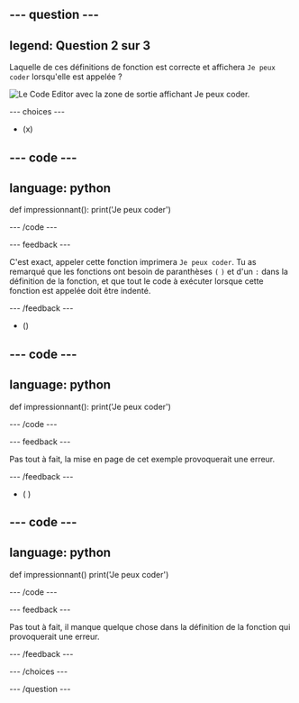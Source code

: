 
--- question ---
---
legend: Question 2 sur 3
---

Laquelle de ces définitions de fonction est correcte et affichera `Je peux coder` lorsqu'elle est appelée ?

![Le Code Editor avec la zone de sortie affichant `Je peux coder`.](images/quiz2.png)

--- choices ---

- (x)

--- code ---
---
language: python
---

def impressionnant():
    print('Je peux coder')

--- /code ---

 --- feedback ---

C'est exact, appeler cette fonction imprimera `Je peux coder`. Tu as remarqué que les fonctions ont besoin de paranthèses `(` `)` et d'un `:` dans la définition de la fonction, et que tout le code à exécuter lorsque cette fonction est appelée doit être indenté.

 --- /feedback ---

- ()

--- code ---
---
language: python
---

def impressionnant():
print('Je peux coder')

--- /code ---

 --- feedback ---

 Pas tout à fait, la mise en page de cet exemple provoquerait une erreur.

 --- /feedback ---

- ( )

--- code ---
---
language: python
---

def impressionnant()
    print('Je peux coder')

--- /code ---

 --- feedback ---

Pas tout à fait, il manque quelque chose dans la définition de la fonction qui provoquerait une erreur.

 --- /feedback ---

--- /choices ---

--- /question ---
